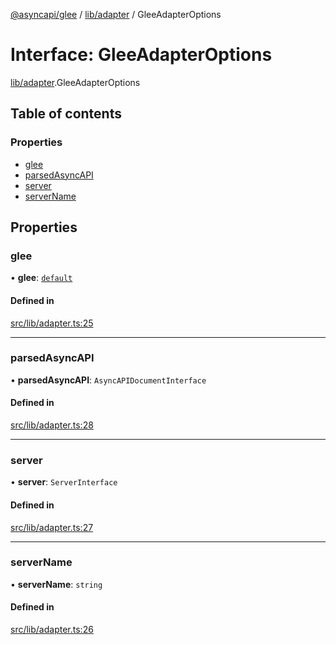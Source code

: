 [@asyncapi/glee](../README.md) / [lib/adapter](../modules/lib_adapter.md) / GleeAdapterOptions

# Interface: GleeAdapterOptions

[lib/adapter](../modules/lib_adapter.md).GleeAdapterOptions

## Table of contents

### Properties

- [glee](lib_adapter.GleeAdapterOptions.md#glee)
- [parsedAsyncAPI](lib_adapter.GleeAdapterOptions.md#parsedasyncapi)
- [server](lib_adapter.GleeAdapterOptions.md#server)
- [serverName](lib_adapter.GleeAdapterOptions.md#servername)

## Properties

### glee

• **glee**: [`default`](../classes/lib_glee.default.md)

#### Defined in

[src/lib/adapter.ts:25](https://github.com/asyncapi/glee/blob/169ef72/src/lib/adapter.ts#L25)

___

### parsedAsyncAPI

• **parsedAsyncAPI**: `AsyncAPIDocumentInterface`

#### Defined in

[src/lib/adapter.ts:28](https://github.com/asyncapi/glee/blob/169ef72/src/lib/adapter.ts#L28)

___

### server

• **server**: `ServerInterface`

#### Defined in

[src/lib/adapter.ts:27](https://github.com/asyncapi/glee/blob/169ef72/src/lib/adapter.ts#L27)

___

### serverName

• **serverName**: `string`

#### Defined in

[src/lib/adapter.ts:26](https://github.com/asyncapi/glee/blob/169ef72/src/lib/adapter.ts#L26)
